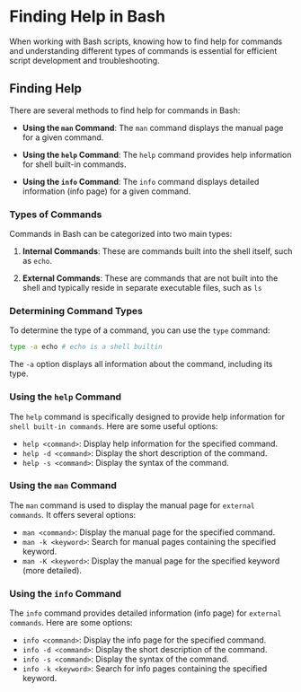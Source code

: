 # Finding Help in Bash

When working with Bash scripts, knowing how to find help for commands and understanding different types of commands is essential for efficient script development and troubleshooting.

## Finding Help

There are several methods to find help for commands in Bash:

- **Using the `man` Command**: The `man` command displays the manual page for a given command.

- **Using the `help` Command**: The `help` command provides help information for shell built-in commands.

- **Using the `info` Command**: The `info` command displays detailed information (info page) for a given command.

### Types of Commands

Commands in Bash can be categorized into two main types:

1. **Internal Commands**: These are commands built into the shell itself, such as `echo`.

2. **External Commands**: These are commands that are not built into the shell and typically reside in separate executable files, such as `ls`

### Determining Command Types

To determine the type of a command, you can use the `type` command:

```bash
type -a echo # echo is a shell builtin
```

The `-a` option displays all information about the command, including its type.

### Using the `help` Command

The `help` command is specifically designed to provide help information for `shell built-in commands`. Here are some useful options:

- `help <command>`: Display help information for the specified command.
- `help -d <command>`: Display the short description of the command.
- `help -s <command>`: Display the syntax of the command.

### Using the `man` Command

The `man` command is used to display the manual page for `external commands`. It offers several options:

- `man <command>`: Display the manual page for the specified command.
- `man -k <keyword>`: Search for manual pages containing the specified keyword.
- `man -K <keyword>`: Display the manual page for the specified keyword (more detailed).

### Using the `info` Command

The `info` command provides detailed information (info page) for `external commands`. Here are some options:

- `info <command>`: Display the info page for the specified command.
- `info -d <command>`: Display the short description of the command.
- `info -s <command>`: Display the syntax of the command.
- `info -k <keyword>`: Search for info pages containing the specified keyword.
